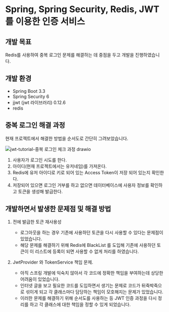 # Spring, Spring Security, Redis, JWT 를 이용한 인증 서비스

## 개발 목표
Redis를 사용하여 중복 로그인 문제를 해결하는 데 중점을 두고 개발을 진행하였습니다.

## 개발 환경
- Spring Boot 3.3
- Spring Security 6
- jjwt (jwt 라이브러리) 0.12.6
- redis

## 중복 로그인 해결 과정

현재 프로젝트에서 해결한 방법을 순서도로 간단히 그려보았습니다.
>
![jwt-tutorial-중복 로그인 체크 과정 drawio](https://github.com/user-attachments/assets/07fe41ba-1b6a-4965-b20a-6c67a04a6c6d)
1. 사용자가 로그인 시도를 한다.
2. 아이디(현재 프로젝트에서는 유저네임)를 가져온다.
3. Redis에 유저 아이디로 키로 되어 있는 Access Token이 저장 되어 있는지 확인한다.
4. 저장되어 있으면 로그인 거부를 하고 없으면 데이터베이스에 사용자 정보를 확인하고 토큰을 생성해 발급한다.


## 개발하면서 발생한 문제점 및 해결 방법
1. 전에 발급한 토큰 재사용성
   - 로그아웃을 하는 경우 기존에 사용하던 토큰을 다시 사용할 수 있다는 문제점이 있었습니다.
   - 해당 문제를 해결하기 위해 Redis에 BlackList 를 도입해 기존에 사용하던 토큰이 이 리스트에 등록이 되면 사용할 수 없게 처리를 하였습니다.
     
3. JwtProvider 와 TokenService 책임 문제.
   - 아직 스프링 개발에 익숙치 않아서 각 코드에 정확한 책임을 부여하는데 상당한 어려움이 있었습니다.
   - 인터넷 글을 보고 필요한 코드를 도입하면서 생기는 문제로 코드가 뒤죽박죽으로 섞이게 되고 각 클래스마다 담당하는 책임이 모호해지는 문제가 있었습니다.
   - 이러한 문제를 해결하기 위해 순서도를 사용하는 등 JWT 인증 과정을 다시 정리를 하고 각 클래스에 대한 책임을 정할 수 있게 되었습니다.
